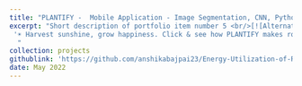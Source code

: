 ```yaml
---
title: "PLANTIFY -  Mobile Application - Image Segmentation, CNN, Python"
excerpt: "Short description of portfolio item number 5 <br/>[![Alternate Text](/images/500x300.png)](https://github.com/anshikabajpai23/anshikabajpai23.github.io/assets/40437600/f888f134-1868-4a4c-b45f-ab5f189f7064
 '☀️ Harvest sunshine, grow happiness. Click & see how PLANTIFY makes rooftop farming fun!')
  "
collection: projects
githublink: 'https://github.com/anshikabajpai23/Energy-Utilization-of-Rooftops-In-Urban-Areas'
date: May 2022
---
```

